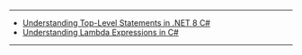
---

- [Understanding Top-Level Statements in .NET 8 C#](https://github.com/uwspstar/From-Zero-to-Hero/blob/main/C%23.NET/Basic/Understanding%20Top-Level%20Statements.md)
- [Understanding Lambda Expressions in C#](https://github.com/uwspstar/From-Zero-to-Hero/blob/main/C%23.NET/Basic/Understanding%20Lambda%20Expressions%20in%20C%23.md)

---
